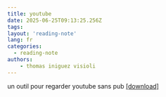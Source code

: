 ```yaml
---
title: youtube
date: 2025-06-25T09:13:25.256Z
tags:
layout: 'reading-note'
lang: fr
categories: 
  - reading-note
authors:
    - thomas iniguez visioli
---
```

un outil pour regarder youtube sans pub 
<a href="https://github.com/thomas-iniguez-visioli/youtube-public/releases/latest">[download]</a>
